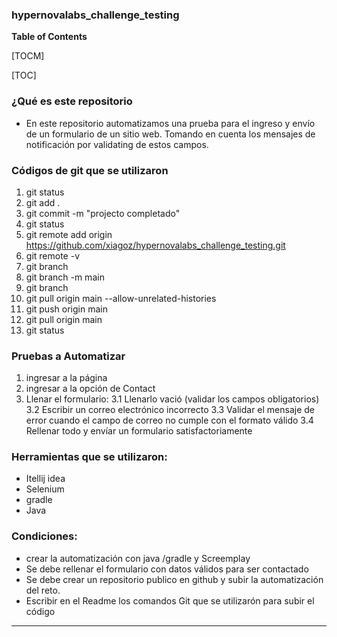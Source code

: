 ### hypernovalabs_challenge_testing

**Table of Contents**

[TOCM]

[TOC]

### ¿Qué es este repositorio

* En este repositorio automatizamos una prueba para el ingreso y envío de un formulario de un sitio web. Tomando en cuenta los mensajes de notificación por validating de estos campos.

### Códigos de git que se utilizaron

1. git status
2. git add .
3. git commit -m "projecto completado"
4. git status
5. git remote add origin https://github.com/xiagoz/hypernovalabs_challenge_testing.git
6. git remote -v
7. git branch
8. git branch -m main
9. git branch
10. git pull origin main --allow-unrelated-histories
11. git push origin main
12. git pull origin main
13. git status

### Pruebas a Automatizar

1. ingresar a la página
2. ingresar a la opción de Contact
3. Llenar el formulario:
	3.1 Llenarlo vació (validar los campos obligatorios)
	3.2 Escribir un correo electrónico incorrecto
	3.3 Validar el mensaje de error cuando el campo de correo no cumple con el formato válido
	3.4 Rellenar todo y envíar un formulario satisfactoriamente

### Herramientas que se utilizaron:
- Itellij idea
- Selenium
- gradle
- Java

### Condiciones:
- crear la automatización con java /gradle y Screemplay
- Se debe rellenar el formulario con datos válidos para ser contactado
- Se debe crear un repositorio publico en github y subir la automatización del reto.
- Escribir en el Readme los comandos Git que se utilizarón para subir el código

----------------------------------------------------------------
